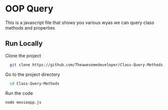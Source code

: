 # OOP Query 

This is a javascript file that shows you various  wyas we can query class methods and properties

## Run Locally

Clone the project

```bash
  git clone https://github.com/Theawesomedeveloper/Class-Query-Methods.git
```

Go to the project directory

```bash
  cd Class-Query-Methods

```

Run the code

```bash
node movieapp.js
```
